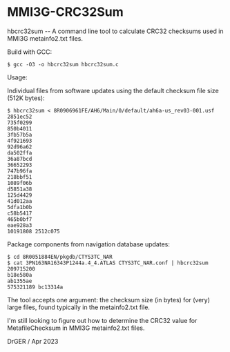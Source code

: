 # MMI3G-CRC32Sum
hbcrc32sum -- A command line tool to calculate CRC32 checksums used in MMI3G metainfo2.txt files.

Build with GCC:
```
$ gcc -O3 -o hbcrc32sum hbcrc32sum.c
```

Usage:

Individual files from software updates using the default checksum file size (512K bytes):
```
$ hbcrc32sum < 8R0906961FE/AH6/Main/0/default/ah6a-us_rev03-001.usf
2851ec52
735f0299
850b4011
3fb57b5a
4f921693
92d96a62
da502ffa
36a87bcd
36652293
747b96fa
218bbf51
1089f06b
d5851a38
125d4429
41d012aa
5dfa1b0b
c58b5417
465b0bf7
eae928a3
10191808 2512c075
```

Package components from navigation database updates:
```
$ cd 8R0051884EN/pkgdb/CTYS3TC_NAR
$ cat 3PN163NA16343P1244a.4_4.ATLAS CTYS3TC_NAR.conf | hbcrc32sum 209715200
b18e580a
ab1355ae
575321189 bc13314a
```
The tool accepts one argument: the checksum size (in bytes) for (very) large files, found typically in the metainfo2.txt file.

I'm still looking to figure out how to determine the CRC32 value for MetafileChecksum in MMI3G metainfo2.txt files.

DrGER / Apr 2023
